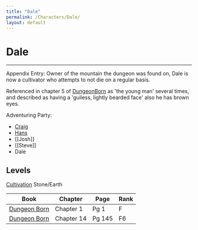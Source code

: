 ```yaml
---
title: "Dale"
permalink: /Characters/Dale/
layout: default
---
```

# Dale
---
Appendix Entry: Owner of the mountain the dungeon was found on, Dale is now a cultivator who attempts to not die on a regular basis.

Referenced in chapter 5 of [DungeonBorn](../../_Books/DivineDungeon/DungeonBorn.md) as 'the young man' several times, and described as having a 'guiless, lightly bearded face' also he has brown eyes.


Adventuring Party: 
- [Craig](Craig.md)
- [Hans](Hans.md)
- [[Josh]]
- [[Steve]]
- Dale

## Levels
[Cultivation](../../_Lexicon/Cultivation.md) Stone/Earth

| Book                                                      | Chapter    | Page   | Rank  |
| --------------------------------------------------------- | ---------- | ------ | ----- |
| [Dungeon Born](../../_Books/DivineDungeon/DungeonBorn.md) | Chapter 1  | Pg 1  | F   |
| [Dungeon Born](../../_Books/DivineDungeon/DungeonBorn.md) | Chapter 14  | Pg 145  | F6    |




